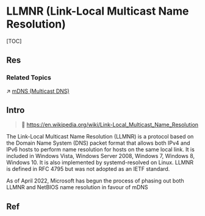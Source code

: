 # LLMNR (Link-Local Multicast Name Resolution)

[TOC]



## Res
### Related Topics
↗ [mDNS (Multicast DNS)](DNS%20(Domain%20Name%20Systems)/mDNS%20(Multicast%20DNS).md)



## Intro
> 🔗 https://en.wikipedia.org/wiki/Link-Local_Multicast_Name_Resolution

The Link-Local Multicast Name Resolution (LLMNR) is a protocol based on the Domain Name System (DNS) packet format that allows both IPv4 and IPv6 hosts to perform name resolution for hosts on the same local link. It is included in Windows Vista, Windows Server 2008, Windows 7, Windows 8, Windows 10. It is also implemented by systemd-resolved on Linux. LLMNR is defined in RFC 4795 but was not adopted as an IETF standard.

As of April 2022, Microsoft has begun the process of phasing out both LLMNR and NetBIOS name resolution in favour of mDNS



## Ref
